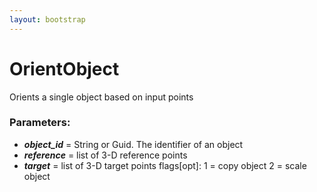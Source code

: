 ```yaml
---
layout: bootstrap
---
```


# OrientObject

Orients a single object based on input points
        

### Parameters:

- ***object_id*** = String or Guid. The identifier of an object
- ***reference*** = list of 3-D reference points
- ***target*** = list of 3-D target points
flags[opt]: 1 = copy object
            2 = scale object
        


